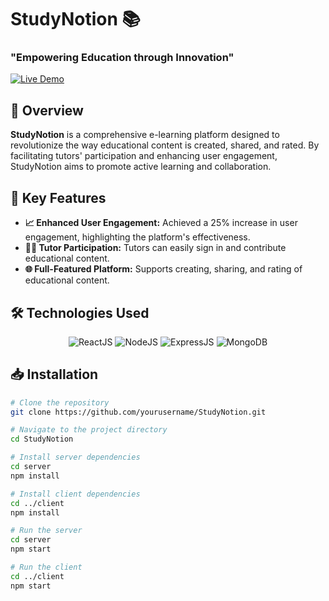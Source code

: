 # StudyNotion 📚

### "Empowering Education through Innovation"

[![Live Demo](https://img.shields.io/badge/Live-Demo-brightgreen)](https://study-notion-eb4s.vercel.app/)

## 🌟 Overview
**StudyNotion** is a comprehensive e-learning platform designed to revolutionize the way educational content is created, shared, and rated. By facilitating tutors' participation and enhancing user engagement, StudyNotion aims to promote active learning and collaboration.

## 🔑 Key Features
- **📈 Enhanced User Engagement:** Achieved a 25% increase in user engagement, highlighting the platform's effectiveness.
- **👩‍🏫 Tutor Participation:** Tutors can easily sign in and contribute educational content.
- **🌐 Full-Featured Platform:** Supports creating, sharing, and rating of educational content.

## 🛠️ Technologies Used
<div align="center">
  <img src="https://img.shields.io/badge/ReactJS-61DAFB?style=for-the-badge&logo=react&logoColor=black" alt="ReactJS"/>
  <img src="https://img.shields.io/badge/NodeJS-339933?style=for-the-badge&logo=node.js&logoColor=white" alt="NodeJS"/>
  <img src="https://img.shields.io/badge/ExpressJS-000000?style=for-the-badge&logo=express&logoColor=white" alt="ExpressJS"/>
  <img src="https://img.shields.io/badge/MongoDB-47A248?style=for-the-badge&logo=mongodb&logoColor=white" alt="MongoDB"/>
</div>

## 📥 Installation

```bash
# Clone the repository
git clone https://github.com/yourusername/StudyNotion.git

# Navigate to the project directory
cd StudyNotion

# Install server dependencies
cd server
npm install

# Install client dependencies
cd ../client
npm install

# Run the server
cd server
npm start

# Run the client
cd ../client
npm start
